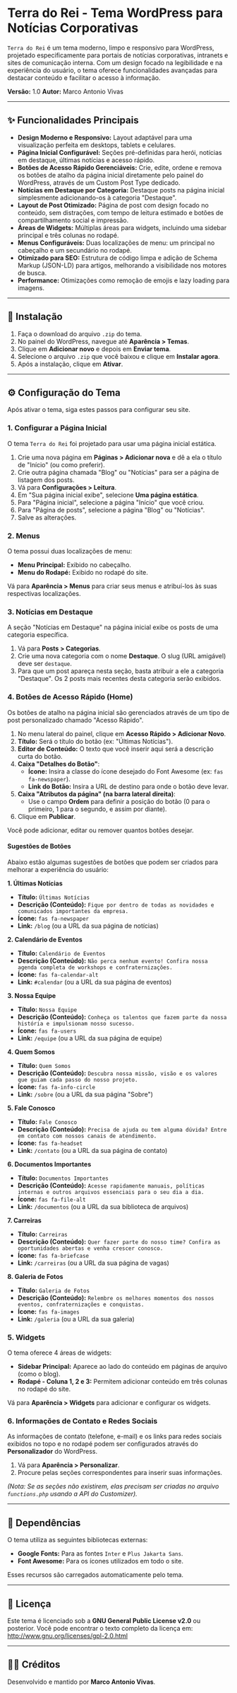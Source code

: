 # Terra do Rei - Tema WordPress para Notícias Corporativas

`Terra do Rei` é um tema moderno, limpo e responsivo para WordPress, projetado especificamente para portais de notícias corporativas, intranets e sites de comunicação interna. Com um design focado na legibilidade e na experiência do usuário, o tema oferece funcionalidades avançadas para destacar conteúdo e facilitar o acesso à informação.

**Versão:** 1.0
**Autor:** Marco Antonio Vivas

---

## ✨ Funcionalidades Principais

*   **Design Moderno e Responsivo:** Layout adaptável para uma visualização perfeita em desktops, tablets e celulares.
*   **Página Inicial Configurável:** Seções pré-definidas para herói, notícias em destaque, últimas notícias e acesso rápido.
*   **Botões de Acesso Rápido Gerenciáveis:** Crie, edite, ordene e remova os botões de atalho da página inicial diretamente pelo painel do WordPress, através de um Custom Post Type dedicado.
*   **Notícias em Destaque por Categoria:** Destaque posts na página inicial simplesmente adicionando-os à categoria "Destaque".
*   **Layout de Post Otimizado:** Página de post com design focado no conteúdo, sem distrações, com tempo de leitura estimado e botões de compartilhamento social e impressão.
*   **Áreas de Widgets:** Múltiplas áreas para widgets, incluindo uma sidebar principal e três colunas no rodapé.
*   **Menus Configuráveis:** Duas localizações de menu: um principal no cabeçalho e um secundário no rodapé.
*   **Otimizado para SEO:** Estrutura de código limpa e adição de Schema Markup (JSON-LD) para artigos, melhorando a visibilidade nos motores de busca.
*   **Performance:** Otimizações como remoção de emojis e lazy loading para imagens.

---

## 🚀 Instalação

1.  Faça o download do arquivo `.zip` do tema.
2.  No painel do WordPress, navegue até **Aparência > Temas**.
3.  Clique em **Adicionar novo** e depois em **Enviar tema**.
4.  Selecione o arquivo `.zip` que você baixou e clique em **Instalar agora**.
5.  Após a instalação, clique em **Ativar**.

---

## ⚙️ Configuração do Tema

Após ativar o tema, siga estes passos para configurar seu site.

### 1. Configurar a Página Inicial

O tema `Terra do Rei` foi projetado para usar uma página inicial estática.

1.  Crie uma nova página em **Páginas > Adicionar nova** e dê a ela o título de "Início" (ou como preferir).
2.  Crie outra página chamada "Blog" ou "Notícias" para ser a página de listagem dos posts.
3.  Vá para **Configurações > Leitura**.
4.  Em "Sua página inicial exibe", selecione **Uma página estática**.
5.  Para "Página inicial", selecione a página "Início" que você criou.
6.  Para "Página de posts", selecione a página "Blog" ou "Notícias".
7.  Salve as alterações.

### 2. Menus

O tema possui duas localizações de menu:

*   **Menu Principal:** Exibido no cabeçalho.
*   **Menu do Rodapé:** Exibido no rodapé do site.

Vá para **Aparência > Menus** para criar seus menus e atribuí-los às suas respectivas localizações.

### 3. Notícias em Destaque

A seção "Notícias em Destaque" na página inicial exibe os posts de uma categoria específica.

1.  Vá para **Posts > Categorias**.
2.  Crie uma nova categoria com o nome **Destaque**. O slug (URL amigável) deve ser `destaque`.
3.  Para que um post apareça nesta seção, basta atribuir a ele a categoria "Destaque". Os 2 posts mais recentes desta categoria serão exibidos.

### 4. Botões de Acesso Rápido (Home)

Os botões de atalho na página inicial são gerenciados através de um tipo de post personalizado chamado "Acesso Rápido".

1.  No menu lateral do painel, clique em **Acesso Rápido > Adicionar Novo**.
2.  **Título:** Será o título do botão (ex: "Últimas Notícias").
3.  **Editor de Conteúdo:** O texto que você inserir aqui será a descrição curta do botão.
4.  **Caixa "Detalhes do Botão"**:
    *   **Ícone:** Insira a classe do ícone desejado do Font Awesome (ex: `fas fa-newspaper`).
    *   **Link do Botão:** Insira a URL de destino para onde o botão deve levar.
5.  **Caixa "Atributos da página" (na barra lateral direita)**:
    *   Use o campo **Ordem** para definir a posição do botão (0 para o primeiro, 1 para o segundo, e assim por diante).
6.  Clique em **Publicar**.

Você pode adicionar, editar ou remover quantos botões desejar.

#### Sugestões de Botões

Abaixo estão algumas sugestões de botões que podem ser criados para melhorar a experiência do usuário:

**1. Últimas Notícias**
*   **Título:** `Últimas Notícias`
*   **Descrição (Conteúdo):** `Fique por dentro de todas as novidades e comunicados importantes da empresa.`
*   **Ícone:** `fas fa-newspaper`
*   **Link:** `/blog` (ou a URL da sua página de notícias)

**2. Calendário de Eventos**
*   **Título:** `Calendário de Eventos`
*   **Descrição (Conteúdo):** `Não perca nenhum evento! Confira nossa agenda completa de workshops e confraternizações.`
*   **Ícone:** `fas fa-calendar-alt`
*   **Link:** `#calendar` (ou a URL da sua página de eventos)

**3. Nossa Equipe**
*   **Título:** `Nossa Equipe`
*   **Descrição (Conteúdo):** `Conheça os talentos que fazem parte da nossa história e impulsionam nosso sucesso.`
*   **Ícone:** `fas fa-users`
*   **Link:** `/equipe` (ou a URL da sua página de equipe)

**4. Quem Somos**
*   **Título:** `Quem Somos`
*   **Descrição (Conteúdo):** `Descubra nossa missão, visão e os valores que guiam cada passo do nosso projeto.`
*   **Ícone:** `fas fa-info-circle`
*   **Link:** `/sobre` (ou a URL da sua página "Sobre")

**5. Fale Conosco**
*   **Título:** `Fale Conosco`
*   **Descrição (Conteúdo):** `Precisa de ajuda ou tem alguma dúvida? Entre em contato com nossos canais de atendimento.`
*   **Ícone:** `fas fa-headset`
*   **Link:** `/contato` (ou a URL da sua página de contato)

**6. Documentos Importantes**
*   **Título:** `Documentos Importantes`
*   **Descrição (Conteúdo):** `Acesse rapidamente manuais, políticas internas e outros arquivos essenciais para o seu dia a dia.`
*   **Ícone:** `fas fa-file-alt`
*   **Link:** `/documentos` (ou a URL da sua biblioteca de arquivos)

**7. Carreiras**
*   **Título:** `Carreiras`
*   **Descrição (Conteúdo):** `Quer fazer parte do nosso time? Confira as oportunidades abertas e venha crescer conosco.`
*   **Ícone:** `fas fa-briefcase`
*   **Link:** `/carreiras` (ou a URL da sua página de vagas)

**8. Galeria de Fotos**
*   **Título:** `Galeria de Fotos`
*   **Descrição (Conteúdo):** `Relembre os melhores momentos dos nossos eventos, confraternizações e conquistas.`
*   **Ícone:** `fas fa-images`
*   **Link:** `/galeria` (ou a URL da sua galeria)

### 5. Widgets

O tema oferece 4 áreas de widgets:

*   **Sidebar Principal:** Aparece ao lado do conteúdo em páginas de arquivo (como o blog).
*   **Rodapé - Coluna 1, 2 e 3:** Permitem adicionar conteúdo em três colunas no rodapé do site.

Vá para **Aparência > Widgets** para adicionar e configurar os widgets.

### 6. Informações de Contato e Redes Sociais

As informações de contato (telefone, e-mail) e os links para redes sociais exibidos no topo e no rodapé podem ser configurados através do **Personalizador** do WordPress.

1.  Vá para **Aparência > Personalizar**.
2.  Procure pelas seções correspondentes para inserir suas informações.

*(Nota: Se as seções não existirem, elas precisam ser criadas no arquivo `functions.php` usando a API do Customizer).*

---

## 🧱 Dependências

O tema utiliza as seguintes bibliotecas externas:

*   **Google Fonts:** Para as fontes `Inter` e `Plus Jakarta Sans`.
*   **Font Awesome:** Para os ícones utilizados em todo o site.

Esses recursos são carregados automaticamente pelo tema.

---

## 📄 Licença

Este tema é licenciado sob a **GNU General Public License v2.0** ou posterior.
Você pode encontrar o texto completo da licença em: http://www.gnu.org/licenses/gpl-2.0.html

---

## 👨‍💻 Créditos

Desenvolvido e mantido por **Marco Antonio Vivas**.